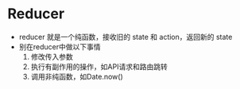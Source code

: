 # Reducer
- reducer 就是一个纯函数，接收旧的 state 和 action，返回新的 state
- 别在reducer中做以下事情
    1. 修改传入参数
    2. 执行有副作用的操作，如API请求和路由跳转
    3. 调用非纯函数，如Date.now()